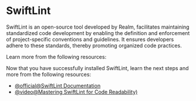 # SwiftLint

SwiftLint is an open-source tool developed by Realm, facilitates maintaining standardized code development by enabling the definition and enforcement of project-specific conventions and guidelines. It ensures developers adhere to these standards, thereby promoting organized code practices.

Learn more from the following resources:

Now that you have successfully installed SwiftLint, learn the next steps and more from the following resources:

- [@official@SwiftLint Documentation](https://github.com/realm/SwiftLint)
- [@video@Mastering SwiftLint for Code Readability)](https://www.youtube.com/watch?v=4YQ6DJ-xovY)